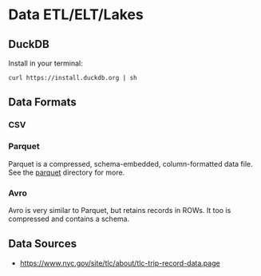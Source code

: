 # Data ETL/ELT/Lakes

## DuckDB

Install in your terminal:
```
curl https://install.duckdb.org | sh
```

## Data Formats

### CSV

### Parquet

Parquet is a compressed, schema-embedded, column-formatted data file. See the [parquet](parquet/) directory for more.

### Avro

Avro is very similar to Parquet, but retains records in ROWs. It too is compressed and contains a schema.

## Data Sources

- https://www.nyc.gov/site/tlc/about/tlc-trip-record-data.page
